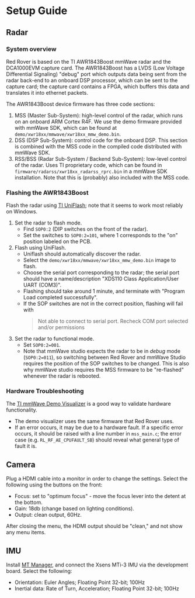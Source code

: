 # Setup Guide

## Radar

### System overview

Red Rover is based on the TI AWR1843Boost mmWave radar and the DCA1000EVM capture card. The AWR1843Boost
has a LVDS (Low Voltage Differential Signaling) "debug" port which outputs data being sent from the radar back-end to an onboard DSP processor, which can be sent to the capture card; the capture card contains a FPGA, which buffers this data and translates it into ethernet packets.

The AWR1843Boost device firmware has three code sections:
1. MSS (Master Sub-System): high-level control of the radar, which runs on an onboard ARM Cortex R4F. We use the demo firmware provided with mmWave SDK, which can be found at `demo/xwr18xx/mmwave/xwr18xx_mmw_demo.bin`.
2. DSS (DSP Sub-System): control code for the onboard DSP. This section is combined with the MSS code in the compiled code distributed with mmWave SDK.
3. RSS/BSS (Radar Sub-System / Backend Sub-System): low-level control of the radar. Uses TI proprietary code, which can be found in `firmware/radarss/xwr18xx_radarss_rprc.bin` in a mmWave SDK installation. Note that this is (probably) also included with the MSS code. 

### Flashing the AWR1843Boost

Flash the radar using [TI UniFlash](https://www.ti.com/tool/UNIFLASH); note that it seems to work most reliably on Windows.

1. Set the radar to flash mode.
    - Find `SOP0:2` (DIP switches on the front of the radar).
    - Set the switches to `SOP0:2=101`, where 1 corresponds to the "on" position labeled on the PCB.
2. Flash using UniFlash.
    - Uniflash should automatically discover the radar.
    - Select the `demo/xwr18xx/mmwave/xwr18xx_mmw_demo.bin` image to flash.
    - Choose the serial port corresponding to the radar; the serial port should have a name/description "XDS110 Class Application/User UART (COM3)".
    - Flashing should take around 1 minute, and terminate with "Program Load completed successfully".
    - If the SOP switches are not in the correct position, flashing will fail with
        > Not able to connect to serial port. Recheck COM port selected and/or permissions
3. Set the radar to functional mode.
    - Set `SOP0:2=001`.
    - Note that mmWave studio expects the radar to be in *debug* mode (`SOP0:2=011`), so switching between Red Rover and mmWave Studio requires the position of the SOP switches to be changed. This is also why mmWave studio requires the MSS firmware to be "re-flashed" whenever the radar is rebooted.

### Hardware Troubleshooting

The [TI mmWave Demo Visualizer](https://dev.ti.com/gallery/view/mmwave/mmWave_Demo_Visualizer/ver/3.6.0/) is a good way to validate hardware functionality.
- The demo visualizer uses the same firmware that Red Rover uses.
- If an error occurs, it may be due to a hardware fault. If a specific error occurs, it should be raised with a line number in `mss_main.c`; the error case (e.g. `RL_RF_AE_CPUFAULT_SB`) should reveal what general type of fault it is.


## Camera

Plug a HDMI cable into a monitor in order to change the settings. Select the following using the buttons on the front:
- Focus: set to "optimum focus" - move the focus lever into the detent at the bottom.
- Gain: 18db (change based on lighting conditions).
- Output: clean output, 60Hz.

After closing the menu, the HDMI output should be "clean," and not show any menu items.

## IMU

Install [MT Manager](https://www.movella.com/support/software-documentation), and connect the Xsens MTi-3 IMU via the development board. Select the following:
- Orientation: Euler Angles; Floating Point 32-bit; 100Hz
- Inertial data: Rate of Turn, Acceleration; Floating Point 32-bit; 100Hz
